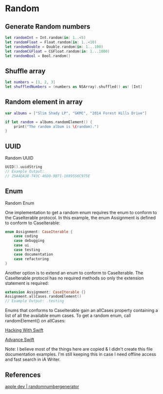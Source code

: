 # Random

## Generate Random numbers


```swift 
let randomInt = Int.random(in: 1..<5)
let randomFloat = Float.random(in: 1..<10)
let randomDouble = Double.random(in: 1...100)
let randomCGFloat = CGFloat.random(in: 1...1000)
let randomBool = Bool.random()
```


## Shuffle array


```swift
let numbers = [1, 2, 3]
let shuffledNumbers = (numbers as NSArray).shuffled() as! [Int]
```


## Random element in array

```swift
var albums = ["Slim Shady LP", "GKMC", "2014 Forest Hills Drive"]

if let random = albums.randomElement() {
    print("The random album is \(random).")
}
```

## UUID

Random UUID

```swift
UUID().uuidString
// Example Output:
// 25A4DA38-743C-46D0-9B71-1699556C975E
```


## Enum

Random Enum

One implementation to get a random enum requires the enum to conform to the CaseIterable protocol. In this example, the enum Assignment is defined to conform to CaseIterable:

```swift
enum Assignment: CaseIterable {
    case coding
    case debugging
    case ui
    case testing
    case documentation
    case refactoring
}
```

Another option is to extend an enum to conform to CaseIterable. The CaseIterable protocol has no required methods so only the extension statement is required:

```swift
extension Assignment: CaseIterable {}
Assignment.allCases.randomElement()
// Example Output: .testing
```
Enums that conforms to CaseIterable gain an allCases property containing a list of all the available enum cases. To get a random enum, call randomElement() on allCases:


[Hacking With Swift](https://www.hackingwithswift.com/articles/102/how-to-generate-random-numbers-in-swift)

[Advance Swift](https://www.advancedswift.com/swift-random-numbers/)


Note: I believe most of the things here are copied & I didn't create this file documentation examples. I'm still keeping this in case I need offline access and fast search in iA Writer.


## References

[apple dev | randomnumbergenerator](https://developer.apple.com/documentation/swift/randomnumbergenerator)

